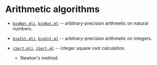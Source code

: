 # Arithmetic algorithms

- [`bigNat.mli`](bigNat.mli), [`bigNat.ml`](bigNat.ml) -- arbitrary-precision arithmetic on natural numbers.
- [`bigInt.mli`](bigInt.mli), [`bigInt.ml`](bigInt.ml) -- arbitrary-precision arithmetic on integers.
- [`iSqrt.mli`](iSqrt.mli), [`iSqrt.ml`](iSqrt.ml) -- integer square root calculation.

  - Newton's method.

